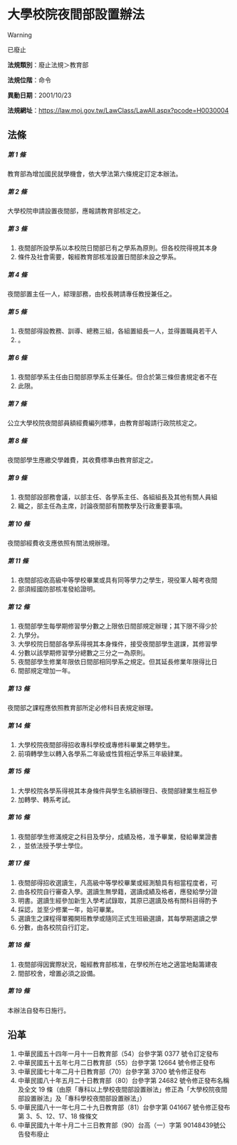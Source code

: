 # 大學校院夜間部設置辦法


> [!WARNING]
> 已廢止


**法規類別**：廢止法規＞教育部

**法規位階**：命令

**異動日期**：2001/10/23  

**法規網址**：https://law.moj.gov.tw/LawClass/LawAll.aspx?pcode=H0030004



## 法條
##### 第 1 條
教育部為增加國民就學機會，依大學法第六條規定訂定本辦法。

##### 第 2 條
大學校院申請設置夜間部，應報請教育部核定之。

##### 第 3 條
1. 夜間部所設學系以本校院日間部已有之學系為原則。但各校院得視其本身
1. 條件及社會需要，報經教育部核准設置日間部未設之學系。

##### 第 4 條
夜間部置主任一人，綜理部務，由校長聘請專任教授兼任之。

##### 第 5 條
1. 夜間部得設教務、訓導、總務三組，各組置組長一人，並得置職員若干人
1. 。

##### 第 6 條
1. 夜間部學系主任由日間部原學系主任兼任。但合於第三條但書規定者不在
1. 此限。

##### 第 7 條
公立大學校院夜間部員額經費編列標準，由教育部報請行政院核定之。

##### 第 8 條
夜間部學生應繳交學雜費，其收費標準由教育部定之。

##### 第 9 條
1. 夜間部設部務會議，以部主任、各學系主任、各組組長及其他有關人員組
1. 織之，部主任為主席，討論夜間部有關教學及行政重要事項。

##### 第 10 條
夜間部經費收支應依照有關法規辦理。

##### 第 11 條
1. 夜間部招收高級中等學校畢業或具有同等學力之學生，現役軍人報考夜間
1. 部須經國防部核准發給證明。

##### 第 12 條
1. 夜間部學生每學期修習學分數之上限依日間部規定辦理；其下限不得少於
1. 九學分。
1. 大學校院日間部各學系得視其本身條件，接受夜間部學生選課，其修習學
1. 分數以該學期修習學分總數之三分之一為原則。
1. 夜間部學生修業年限依日間部相同學系之規定。但其延長修業年限得比日
1. 間部規定增加一年。

##### 第 13 條
夜間部之課程應依照教育部所定必修科目表規定辦理。

##### 第 14 條
1. 大學校院夜間部得招收專科學校或專修科畢業之轉學生。
1. 前項轉學生以轉入各學系二年級或性質相近學系三年級肄業。

##### 第 15 條
1. 大學校院各學系得視其本身條件與學生名額辦理日、夜間部肄業生相互參
1. 加轉學、轉系考試。

##### 第 16 條
1. 夜間部學生修滿規定之科目及學分，成績及格，准予畢業，發給畢業證書
1. ，並依法授予學士學位。

##### 第 17 條
1. 夜間部得招收選讀生，凡高級中等學校畢業或經測驗具有相當程度者，可
1. 由各校院自行審查入學。選讀生無學籍，選讀成績及格者，應發給學分證
1. 明書。選讀生經參加新生入學考試錄取，其原已選讀及格有關科目得酌予
1. 採認，並至少修業一年，始可畢業。
1. 選讀生之課程得單獨開班教學或隨同正式生班級選讀，其每學期選讀之學
1. 分數，由各校院自行訂定。

##### 第 18 條
1. 夜間部得因實際狀況，報經教育部核准，在學校所在地之適當地點籌建夜
1. 間部校舍，增置必須之設備。

##### 第 19 條
本辦法自發布日施行。

## 沿革
1. 中華民國五十四年一月十一日教育部（54）台參字第 0377 號令訂定發布
1. 中華民國五十五年七月二日教育部（55）台參字第 12664  號令修正發布
1. 中華民國七十年二月十日教育部（70）台參字第 3700 號令修正發布
1. 中華民國八十年五月二十日教育部（80）台參字第 24682  號令修正發布名稱及全文 19 條（由原「專科以上學校夜間部設置辦法」修正為「大學校院夜間部設置辦法」及「專科學校夜間部設置辦法」）
1. 中華民國八十一年七月二十九日教育部（81）台參字第 041667 號令修正發布第 3、5、12、17、18 條條文
1. 中華民國九十年十月二十三日教育部（90）台高（一）字第 90148439號公告發布廢止
